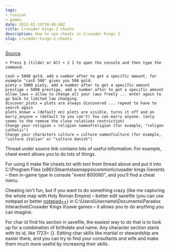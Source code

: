 ```yaml
---
tags:
- russian
- games
date: 2012-02-15T18:48:48Z
title: Crusader Kings 2 cheats
description: How to use cheats in Crusader Kings 2
slug: crusader-kings-2-cheats
---
```


[Source](https://forum.paradoxplaza.com/forum/threads/cheats.585658/).

<!--more-->

    > Press § (tilde) or Alt + 2 1 to open the console and then type the command.

    cash = 5000 gold, add a number after to get a specific amount, for example "cash 500" gives you 500 gold.
    piety = 5000 piety, add a number after to get a specific amount
    prestige = 5000 prestige, add a number after to get a specific amount
    allow_laws = allow to change all your laws freely ... enter again to go back to limited law changing.
    discover_plots = plots are always discovered ... repeat to have to search again
    plots_known = (default on) plots are visible, turns it off and on
    marry_anyone = (default to you can't) You can marry anyone. (only seems to the remove the close relatives restriction)
    Change your religion = religion nameofreligion (for example, "religon catholic")
    Change your characters culture = culture nameofculture (for example, "culture italian" or "culture danish")

Thread under source link contains lots of useful information. For example, cheat event allows you to do lots of things.

For using it make file cheats.txt with text from thread above and put it into C:\Program Files (x86)\Steam\steamapps\common\crusader kings ii\events – then in-game type in console "event 800060", and you'll find a cheat menu.

Cheating isn't fun, but if you want to do something crazy (like me capturing the whole map with Holy Roman Empire) – better edit savefile (you can use notepad or better [notepad++](https://download.tuxfamily.org/notepadplus/archive/6.7.5/npp.6.7.5.Installer.exe)) in C:\Users\Username\Documents\Paradox Interactive\Crusader Kings II\save games – it allows you to do anything you can imagine.

For char id find his section in savefile, the easiest way to do that is to look up for a combination of birthdate and name. Any character section starts with its id, like 1723= {}. Editing char skills like martial or stewardship are easier there, and you can try to find your consultants and wife and make them much more useful by increasing their skills.

